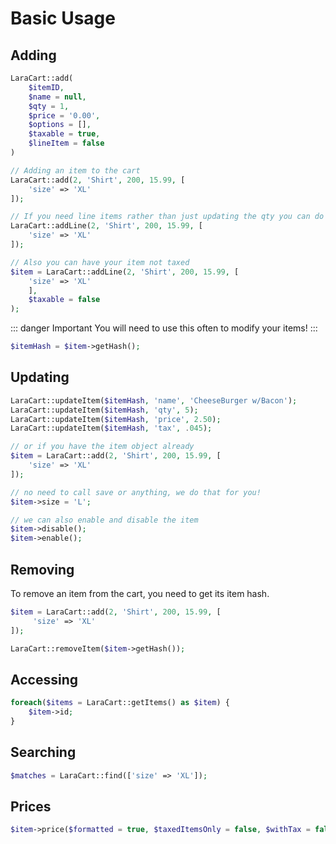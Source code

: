 # Basic Usage

## Adding

```php
LaraCart::add(
    $itemID,
    $name = null,
    $qty = 1,
    $price = '0.00',
    $options = [],
    $taxable = true,
    $lineItem = false
)

// Adding an item to the cart
LaraCart::add(2, 'Shirt', 200, 15.99, [
    'size' => 'XL'
]);

// If you need line items rather than just updating the qty you can do
LaraCart::addLine(2, 'Shirt', 200, 15.99, [
    'size' => 'XL'
]);

// Also you can have your item not taxed
$item = LaraCart::addLine(2, 'Shirt', 200, 15.99, [
    'size' => 'XL'
    ],
    $taxable = false
);
```

::: danger Important
You will need to use this often to modify your items!
:::

```php
$itemHash = $item->getHash();
```

## Updating

```php
LaraCart::updateItem($itemHash, 'name', 'CheeseBurger w/Bacon');
LaraCart::updateItem($itemHash, 'qty', 5);
LaraCart::updateItem($itemHash, 'price', 2.50);
LaraCart::updateItem($itemHash, 'tax', .045);

// or if you have the item object already
$item = LaraCart::add(2, 'Shirt', 200, 15.99, [
    'size' => 'XL'
]);

// no need to call save or anything, we do that for you!
$item->size = 'L';

// we can also enable and disable the item
$item->disable();
$item->enable();
```

## Removing

To remove an item from the cart, you need to get its item hash.

```php
$item = LaraCart::add(2, 'Shirt', 200, 15.99, [
     'size' => 'XL'
]);

LaraCart::removeItem($item->getHash());
```

## Accessing

```php
foreach($items = LaraCart::getItems() as $item) {
    $item->id;
}
```

## Searching

```php
$matches = LaraCart::find(['size' => 'XL']);
```

## Prices

```php
$item->price($formatted = true, $taxedItemsOnly = false, $withTax = false); // $4.50 | USD 4.50
```

